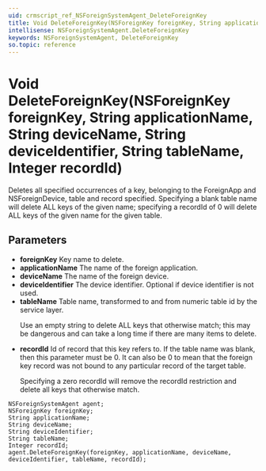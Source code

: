 ```yaml
---
uid: crmscript_ref_NSForeignSystemAgent_DeleteForeignKey
title: Void DeleteForeignKey(NSForeignKey foreignKey, String applicationName, String deviceName, String deviceIdentifier, String tableName, Integer recordId)
intellisense: NSForeignSystemAgent.DeleteForeignKey
keywords: NSForeignSystemAgent, DeleteForeignKey
so.topic: reference
---
```


# Void DeleteForeignKey(NSForeignKey foreignKey, String applicationName, String deviceName, String deviceIdentifier, String tableName, Integer recordId)

Deletes all specified occurrences of a key, belonging to the ForeignApp and NSForeignDevice, table and record specified. Specifying a blank table name will delete ALL keys of the given name; specifying a recordId of 0 will delete ALL keys of the given name for the given table.

## Parameters

* **foreignKey** Key name to delete.
* **applicationName** The name of the foreign application.
* **deviceName** The name of the foreign device.
* **deviceIdentifier** The device identifier. Optional if device identifier is not used.
* **tableName** Table name, transformed to and from numeric table id by the service layer.<p/>Use an empty string to delete ALL keys that otherwise match; this may be dangerous and can take a long time if there are many items to delete.
* **recordId** Id of record that this key refers to. If the table name was blank, then this parameter must be 0. It can also be 0 to mean that the foreign key record was not bound to any particular record of the target table.<p/>Specifying a zero recordId will remove the recordId restriction and delete all keys that otherwise match.

```crmscript
NSForeignSystemAgent agent;
NSForeignKey foreignKey;
String applicationName;
String deviceName;
String deviceIdentifier;
String tableName;
Integer recordId;
agent.DeleteForeignKey(foreignKey, applicationName, deviceName, deviceIdentifier, tableName, recordId);
```

